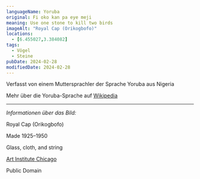 ```yaml
---
languageName: Yoruba
original: Fi oko kan pa eye meji
meaning: Use one stone to kill two birds
imageAlt: "Royal Cap (Orikogbofo)"
locations:
  - [6.455027,3.384082]
tags:
  - Vögel
  - Steine
pubDate: 2024-02-28
modifiedDate: 2024-02-28
---
```


Verfasst von einem Muttersprachler der Sprache Yoruba aus Nigeria

Mehr über die Yoruba-Sprache auf [Wikipedia](https://de.wikipedia.org/wiki/Yoruba_(Sprache))

---

_Informationen über das Bild:_

Royal Cap (Orikogbofo) 

Made 1925–1950 

Glass, cloth, and string 

[Art Institute Chicago](https://www.artic.edu/artworks/229892/royal-cap-orikogbofo)

Public Domain
